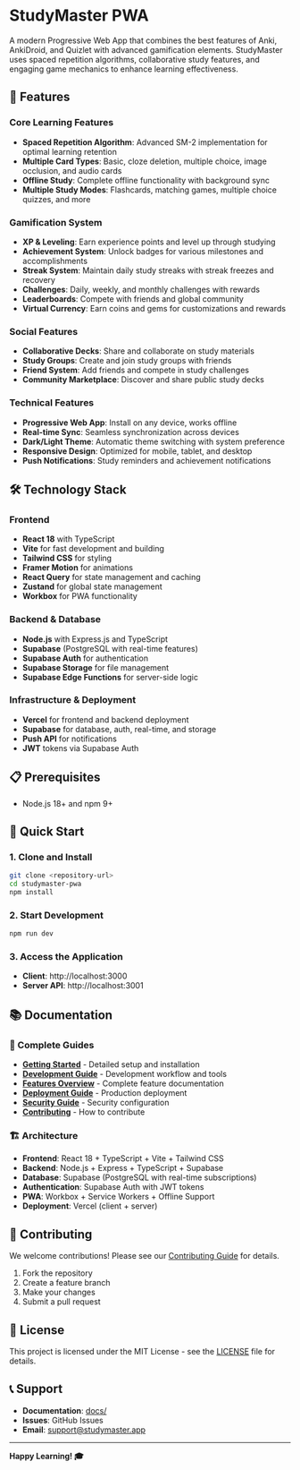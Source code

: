# StudyMaster PWA

A modern Progressive Web App that combines the best features of Anki, AnkiDroid, and Quizlet with advanced gamification elements. StudyMaster uses spaced repetition algorithms, collaborative study features, and engaging game mechanics to enhance learning effectiveness.

## 🚀 Features

### Core Learning Features
- **Spaced Repetition Algorithm**: Advanced SM-2 implementation for optimal learning retention
- **Multiple Card Types**: Basic, cloze deletion, multiple choice, image occlusion, and audio cards
- **Offline Study**: Complete offline functionality with background sync
- **Multiple Study Modes**: Flashcards, matching games, multiple choice quizzes, and more

### Gamification System
- **XP & Leveling**: Earn experience points and level up through studying
- **Achievement System**: Unlock badges for various milestones and accomplishments
- **Streak System**: Maintain daily study streaks with streak freezes and recovery
- **Challenges**: Daily, weekly, and monthly challenges with rewards
- **Leaderboards**: Compete with friends and global community
- **Virtual Currency**: Earn coins and gems for customizations and rewards

### Social Features
- **Collaborative Decks**: Share and collaborate on study materials
- **Study Groups**: Create and join study groups with friends
- **Friend System**: Add friends and compete in study challenges
- **Community Marketplace**: Discover and share public study decks

### Technical Features
- **Progressive Web App**: Install on any device, works offline
- **Real-time Sync**: Seamless synchronization across devices
- **Dark/Light Theme**: Automatic theme switching with system preference
- **Responsive Design**: Optimized for mobile, tablet, and desktop
- **Push Notifications**: Study reminders and achievement notifications

## 🛠 Technology Stack

### Frontend
- **React 18** with TypeScript
- **Vite** for fast development and building
- **Tailwind CSS** for styling
- **Framer Motion** for animations
- **React Query** for state management and caching
- **Zustand** for global state management
- **Workbox** for PWA functionality

### Backend & Database
- **Node.js** with Express.js and TypeScript
- **Supabase** (PostgreSQL with real-time features)
- **Supabase Auth** for authentication
- **Supabase Storage** for file management
- **Supabase Edge Functions** for server-side logic

### Infrastructure & Deployment
- **Vercel** for frontend and backend deployment
- **Supabase** for database, auth, real-time, and storage
- **Push API** for notifications
- **JWT** tokens via Supabase Auth

## 📋 Prerequisites

- Node.js 18+ and npm 9+

## 🚀 Quick Start

### 1. Clone and Install
```bash
git clone <repository-url>
cd studymaster-pwa
npm install
```

### 2. Start Development
```bash
npm run dev
```

### 3. Access the Application
- **Client**: http://localhost:3000
- **Server API**: http://localhost:3001

## 📚 Documentation

### 📖 Complete Guides
- **[Getting Started](docs/getting-started/README.md)** - Detailed setup and installation
- **[Development Guide](docs/development/README.md)** - Development workflow and tools
- **[Features Overview](docs/features/README.md)** - Complete feature documentation
- **[Deployment Guide](docs/deployment/README.md)** - Production deployment
- **[Security Guide](docs/security/README.md)** - Security configuration
- **[Contributing](docs/contributing/README.md)** - How to contribute

### 🏗️ Architecture
- **Frontend**: React 18 + TypeScript + Vite + Tailwind CSS
- **Backend**: Node.js + Express + TypeScript + Supabase
- **Database**: Supabase (PostgreSQL with real-time subscriptions)
- **Authentication**: Supabase Auth with JWT tokens
- **PWA**: Workbox + Service Workers + Offline Support
- **Deployment**: Vercel (client + server)

## 🤝 Contributing

We welcome contributions! Please see our [Contributing Guide](docs/contributing/README.md) for details.

1. Fork the repository
2. Create a feature branch
3. Make your changes
4. Submit a pull request

## 📄 License

This project is licensed under the MIT License - see the [LICENSE](LICENSE) file for details.

## 📞 Support

- **Documentation**: [docs/](docs/)
- **Issues**: GitHub Issues
- **Email**: support@studymaster.app

---

**Happy Learning! 🎓**